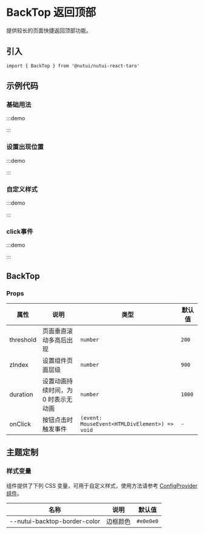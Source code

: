 # BackTop 返回顶部

提供较长的页面快捷返回顶部功能。

## 引入

```tsx
import { BackTop } from '@nutui/nutui-react-taro'
```

## 示例代码

### 基础用法

:::demo

<CodeBlock src='taro/demo1.tsx'></CodeBlock>

:::

### 设置出现位置

:::demo

<CodeBlock src='taro/demo2.tsx'></CodeBlock>

:::

### 自定义样式

:::demo

<CodeBlock src='taro/demo3.tsx'></CodeBlock>

:::

### click事件

:::demo

<CodeBlock src='taro/demo4.tsx'></CodeBlock>

:::

## BackTop

### Props

| 属性 | 说明 | 类型 | 默认值 |
| --- | --- | --- | --- |
| threshold | 页面垂直滚动多高后出现 | `number` | `200` |
| zIndex | 设置组件页面层级 | `number` | `900` |
| duration | 设置动画持续时间，为 0 时表示无动画 | `number` | `1000` |
| onClick | 按钮点击时触发事件 | `(event: MouseEvent<HTMLDivElement>) => void` | `-` |

## 主题定制

### 样式变量

组件提供了下列 CSS 变量，可用于自定义样式，使用方法请参考 [ConfigProvider 组件](#/zh-CN/component/configprovider)。

| 名称 | 说明 | 默认值 |
| --- | --- | --- |
| \--nutui-backtop-border-color | 边框颜色 | `#e0e0e0` |
